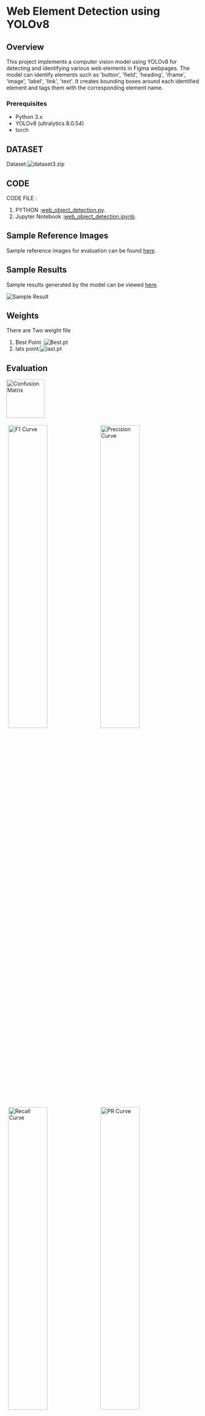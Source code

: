 # Web Element Detection using YOLOv8

## Overview

This project implements a computer vision model using YOLOv8 for detecting and identifying various web elements in Figma webpages. The model can identify elements such as 'button', 'field', 'heading', 'iframe', 'image', 'label', 'link', 'text'. It creates bounding boxes around each identified element and tags them with the corresponding element name.

### Prerequisites

- Python 3.x
- YOLOv8 (ultralytics 8.0.54)
- torch

## DATASET
Dataset:![dataset3.zip](https://drive.google.com/file/d/1jaQZC17SsnYpR9D7yhpsKmacUvbvLTgt/view?usp=drive_link)
## CODE

CODE FILE :
1) PYTHON :[web_object_detection.py](web_object_detection.py).
2) Jupyter Notebook :[web_object_detection.ipynb](Web_Object_detection.ipynb).

## Sample Reference Images

Sample reference images for evaluation can be found [here](https://www.figma.com/community/file/1132396044075007632/tortilicious-a-fast-food-app).

## Sample Results

Sample results generated by the model can be viewed [here](https://drive.google.com/drive/folders/1TzavbXxacf8e9a4z_TvDkfn8RDlZAqZr?usp=drive_link).

![Sample Result](https://drive.google.com/uc?id=17HFr533KcYwnzmsV3Yw9OJEuEfWmzGSB)

## Weights

There are Two weight file
1) Best Point :![Best.pt](https://drive.google.com/file/d/1Fa9gQ_0QcIxL7XwDx1YGSzxrOR-eM4sG/view?usp=drive_link)
2) lats point:![last.pt](https://drive.google.com/file/d/1NJtglgMWsC3_yLIBQvHE5BsYXVm3S7Vi/view?usp=drive_link)

## Evaluation

<img src="https://drive.google.com/uc?id=1z-2FN5g1zu002-8kwyr1UOog_brGCR3W" alt="Confusion Matrix" style="width: 100px; height: 100px;">
<p float="left">
  <img src="https://drive.google.com/uc?id=1gAcMpI4ScfMALOfSYtG-ZGE8D2Jgw-jr" alt="F1 Curve" style="width: 45%;padding: 5px;">
  <img src="https://drive.google.com/uc?id=1rw0MkFhU6OOkY486wHv8O2E_zvja1OQW" alt="Precision Curve" style="width: 45%;padding: 5px;">
</p>
<p float="left">
  <img src="https://drive.google.com/uc?id=1x7Vyp34cFotqGkG9gmt3O1L-WLYnmIqt" alt="Recall Curve" style="width: 45%;padding: 5px;">
  <img src="https://drive.google.com/uc?id=1x8d9B54EnAfsprtAjYQi9M6JQWFBJFWw" alt="PR Curve" style="width: 45%;padding: 5px;">
</p>
